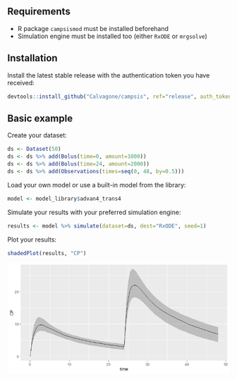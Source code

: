 
## Requirements

-   R package `campsismod` must be installed beforehand
-   Simulation engine must be installed too (either `RxODE` or
    `mrgsolve`)

## Installation

Install the latest stable release with the authentication token you have
received:

``` r
devtools::install_github("Calvagone/campsis", ref="release", auth_token="AUTH_TOKEN", force=TRUE)
```

## Basic example

Create your dataset:

``` r
ds <- Dataset(50)
ds <- ds %>% add(Bolus(time=0, amount=1000))
ds <- ds %>% add(Bolus(time=24, amount=2000))
ds <- ds %>% add(Observations(times=seq(0, 48, by=0.5)))
```

Load your own model or use a built-in model from the library:

``` r
model <- model_library$advan4_trans4
```

Simulate your results with your preferred simulation engine:

``` r
results <- model %>% simulate(dataset=ds, dest="RxODE", seed=1)
```

Plot your results:

``` r
shadedPlot(results, "CP")
```

<img src="README_files/figure-gfm/get_started_shaded_plot-1.png" style="display: block; margin: auto;" />
